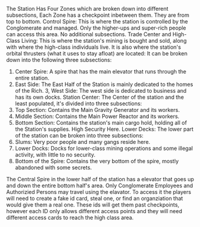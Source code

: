 The Station Has Four Zones which are broken down into different subsections, Each Zone has a checkpoint inbetween them. They are from top to bottom.
Control Spire: This is where the station is controlled by the Conglomerate and managed. Only the higher-ups and super-rich people can access this area. No additional subsections.
Trade Center and High-Class Living: This is where the station's mining is bought and sold, along with where the high-class individuals live. It is also where the station's orbital thrusters (what it uses to stay afloat) are located: It can be broken down into the following three subsections:
  1. Center Spire: A spire that has the main elevator that runs through the entire station.
  2. East Side: The East Half of the Station is mainly dedicated to the homes of the Rich.
  3, West Side: The west side is dedicated to business and has its own docks.
Station Center: The Center of the station and the least populated, it's divided into three subsections:
  1. Top Section: Contains the Main Gravity Generator and its workers.
  2. Middle Section: Contains the Main Power Reactor and its workers.
  3. Bottom Section: Contains the station's main cargo hold, holding all of the Station's supplies. High Security Here.
Lower Decks: The lower part of the station can be broken into three subsections:
  1. Slums: Very poor people and many gangs reside here.
  2. Lower Docks: Docks for lower-class mining operations and some illegal activity, with little to no security.
  3. Bottom of the Spire: Contains the very bottom of the spire, mostly abandoned with some secrets.

The Central Spire in the lower half of the station has a elevator that goes up and down the entire bottom half's area. Only Conglomerate Employees and Authorizied Persons may travel using the elavator. To access it the players will need to create a fake id card, steal one, or find an organziation that would give them a real one. These ids will get them past checkpoints, however each ID only allows different access points and they will need different access cards to reach the high class area.